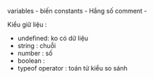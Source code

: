 variables - biến
constants - Hắng số
comment - 

Kiểu giữ liệu :
- undefined: ko có dữ liệu
- string : chuỗi
- number : số 
- boolean :
- typeof operator : toán tử  kiểu so sánh